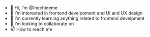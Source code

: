- 👋 Hi, I’m @Ihechineme
- 👀 I’m interested in frontend develpoment and UI and UX design
- 🌱 I’m currently learning anything related to frontend develpment
- 💞️ I’m looking to collaborate on 
- 📫 How to reach me 

<!---
Ihechineme/Ihechineme is a ✨ special ✨ repository because its `README.md` (this file) appears on your GitHub profile.
You can click the Preview link to take a look at your changes.
--->

